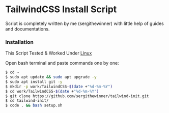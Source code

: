 # TailwindCSS Install Script

Script is completely written by me (sergithewinner) with little help of guides and documentations.

### Installation

This Script Tested & Worked Under [Linux](https://www.linux.org/pages/download/)

Open bash terminal and paste commands one by one:

```sh
$ cd ~
$ sudo apt update && sudo apt upgrade -y
$ sudo apt install git -y
$ mkdir -p work/TailwindCSS-$(date +"%d-%m-%Y")
$ cd work/TailwindCSS-$(date +"%d-%m-%Y")
$ git clone https://github.com/sergithewinner/tailwind-init.git
$ cd tailwind-init/
$ code . && bash setup.sh
```
